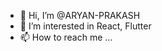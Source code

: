 - 👋 Hi, I’m @ARYAN-PRAKASH
- 👀 I’m interested in React, Flutter
- 📫 How to reach me ...

<!---
ARYAN-PRAKASH/ARYAN-PRAKASH is a ✨ special ✨ repository because its `README.md` (this file) appears on your GitHub profile.
You can click the Preview link to take a look at your changes.
--->
